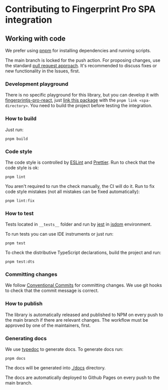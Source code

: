 # Contributing to Fingerprint Pro SPA integration

## Working with code

We prefer using [pnpm](https://pnpm.io/) for installing dependencies and running scripts.

The main branch is locked for the push action. For proposing changes, use the standard [pull request approach](https://docs.github.com/en/pull-requests/collaborating-with-pull-requests/proposing-changes-to-your-work-with-pull-requests/creating-a-pull-request). It's recommended to discuss fixes or new functionality in the Issues, first.

### Development playground

There is no specific playground for this library, but you can develop it with [fingerprintjs-pro-react](https://github.com/fingerprintjs/fingerprintjs-pro-react), just [link this package](https://pnpm.io/cli/link#replace-an-installed-package-with-a-local-version-of-it) with the `pnpm link <spa-directory>`. You need to build the project before testing the integration.

### How to build

Just run:

```shell
pnpm build
```

### Code style

The code style is controlled by [ESLint](https://eslint.org/) and [Prettier](https://prettier.io/). Run to check that the code style is ok:

```shell
pnpm lint
```

You aren't required to run the check manually, the CI will do it. Run to fix code style mistakes (not all mistakes can be fixed automatically):

```shell
pnpm lint:fix
```

### How to test

Tests located in `__tests__` folder and run by [jest](https://jestjs.io/) in [jsdom](https://github.com/jsdom/jsdom) environment.

To run tests you can use IDE instruments or just run:

```shell
pnpm test
```

To check the distributive TypeScript declarations, build the project and run:

```shell
pnpm test:dts
```

### Committing changes

We follow [Conventional Commits](https://conventionalcommits.org/) for committing changes. We use git hooks to check that the commit message is correct.

### How to publish

The library is automatically released and published to NPM on every push to the main branch if there are relevant changes. The workflow must be approved by one of the maintainers, first.

### Generating docs

We use [typedoc](https://typedoc.org/) to generate docs. To generate docs run:

```shell
pnpm docs
```

The docs will be generated into [./docs](./docs) directory.

The docs are automatically deployed to Github Pages on every push to the main branch.
